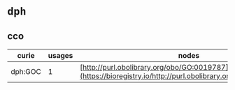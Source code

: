 # `dph`
## cco
| curie   |   usages | nodes                                                                                                         |
|---------|----------|---------------------------------------------------------------------------------------------------------------|
| dph:GOC |        1 | [http://purl.obolibrary.org/obo/GO:0019787](https://bioregistry.io/http://purl.obolibrary.org/obo/GO:0019787) |
